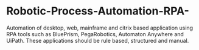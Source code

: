 # Robotic-Process-Automation-RPA-
Automation of desktop, web, mainframe and citrix based application using RPA tools such as BluePrism, PegaRobotics, Automaton Anywhere and UiPath. These applications should be rule based, structured and manual.
